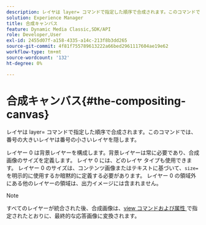 ```yaml
---
description: レイヤは layer= コマンドで指定した順序で合成されます。このコマンドでは、番号の大きいレイヤは番号の小さいレイヤを隠します。
solution: Experience Manager
title: 合成キャンバス
feature: Dynamic Media Classic,SDK/API
role: Developer,User
exl-id: 2455d07f-a158-4335-a14c-213f8b3dd265
source-git-commit: 4f81f755789613222a66bed2961117604ae19e62
workflow-type: tm+mt
source-wordcount: '132'
ht-degree: 0%

---
```


# 合成キャンバス{#the-compositing-canvas}

レイヤは layer= コマンドで指定した順序で合成されます。このコマンドでは、番号の大きいレイヤは番号の小さいレイヤを隠します。

レイヤー 0 は背景レイヤーを構成します。背景レイヤーは常に必要であり、合成画像のサイズを定義します。 レイヤ 0 には、どのレイヤ タイプも使用できます。 レイヤー 0 のサイズは、コンテンツ画像またはテキストに基づいて、`size=` を明示的に使用するか暗黙的に定義する必要があります。 レイヤー 0 の領域外にある他のレイヤーの領域は、出力イメージには含まれません。

>[!NOTE]
>
>すべてのレイヤーが統合された後、合成画像は、[view コマンドおよび属性 &#x200B;](../../../../../../is-api/http-ref/image-serving-api-ref/c-http-protocol-reference/c-syntax-and-features/c-command-overview/r-view-commands-and-attributes.md#reference-8b3d637d080a47a4ba669a7f0de2ba90) で指定されたとおりに、最終的な応答画像に変換されます。
